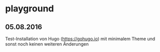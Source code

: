 # playground

## 05.08.2016
Test-Installation von Hugo (https://gohugo.io) mit minimalem Theme und sonst noch keinen weiteren Änderungen
